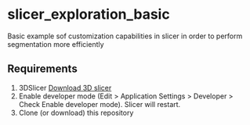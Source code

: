 # slicer_exploration_basic
Basic example sof customization capabilities in slicer in order to perform segmentation more efficiently

## Requirements
1. 3DSlicer [Download 3D slicer](https://download.slicer.org)
2. Enable developer mode (Edit > Application Settings > Developer > Check Enable developer mode). Slicer will restart. 
3. Clone (or download) this repository
